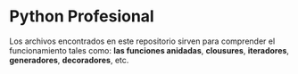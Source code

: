 # Python Profesional

Los archivos encontrados en este repositorio sirven para comprender el funcionamiento tales como: **las funciones anidadas**, **clousures**, **iteradores**, **generadores**, **decoradores**, etc.
